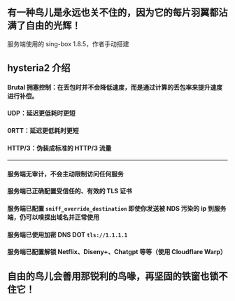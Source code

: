 ## 有一种鸟儿是永远也关不住的，因为它的每片羽翼都沾满了自由的光辉！

服务端使用的 sing-box 1.8.5，作者手动搭建

## hysteria2 介绍
#### Brutal 拥塞控制：在丢包时并不会降低速度，而是通过计算的丢包率来提升速度进行补偿。
#### UDP：延迟更低耗时更短
#### 0RTT：延迟更低耗时更短
#### HTTP/3：伪装成标准的 HTTP/3 流量
---------
#### 服务端无审计，不会主动限制访问任何服务
#### 服务端已正确配置受信任的、有效的 TLS 证书
#### 服务端已配置 ```sniff_override_destination``` 即使你发送被 NDS 污染的 ip 到服务端，仍可以嗅探出域名并正常使用
#### 服务端已使用加密 DNS DOT ```tls://1.1.1.1 ```
#### 服务端已配置解锁 Netflix、Diseny+、Chatgpt 等等（使用 Cloudflare Warp）







## 自由的鸟儿会善用那锐利的鸟喙，再坚固的铁窗也锁不住它！
